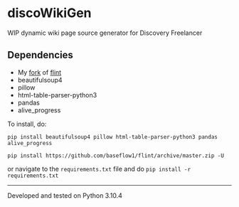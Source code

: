 # discoWikiGen
WIP dynamic wiki page source generator for Discovery Freelancer 


## Dependencies
- My [fork](https://github.com/BASEFlow1/flint) of [flint](https://github.com/biqqles/flint)
- beautifulsoup4
- pillow
- html-table-parser-python3
- pandas
- alive_progress

To install, do:

`pip install beautifulsoup4 pillow html-table-parser-python3 pandas alive_progress`

`pip install https://github.com/baseflow1/flint/archive/master.zip -U`

or navigate to the `requirements.txt` file and do `pip install -r requirements.txt`

---

Developed and tested on Python 3.10.4
